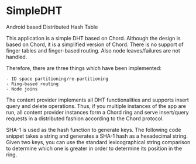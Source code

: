 # SimpleDHT
Android based Distributed Hash Table

This application is a simple DHT based on Chord. Although the design is based on Chord, it is a simplified version of Chord. There is no support of finger tables and finger-based routing. Also node leaves/failures are not handled.

Therefore, there are three things which have been implemented:

    - ID space partitioning/re-partitioning
    - Ring-based routing
    - Node joins

The content provider implements all DHT functionalities and supports insert query and delete operations. Thus, if you multiple instances of the app are run, all content provider instances form a Chord ring and serve insert/query requests in a distributed fashion according to the Chord protocol.

SHA-1 is used as the hash function to generate keys. The following code snippet takes a string and generates a SHA-1 hash as a hexadecimal string. Given two keys, you can use the standard lexicographical string comparison to determine which one is greater in order to determine its position in the ring.
